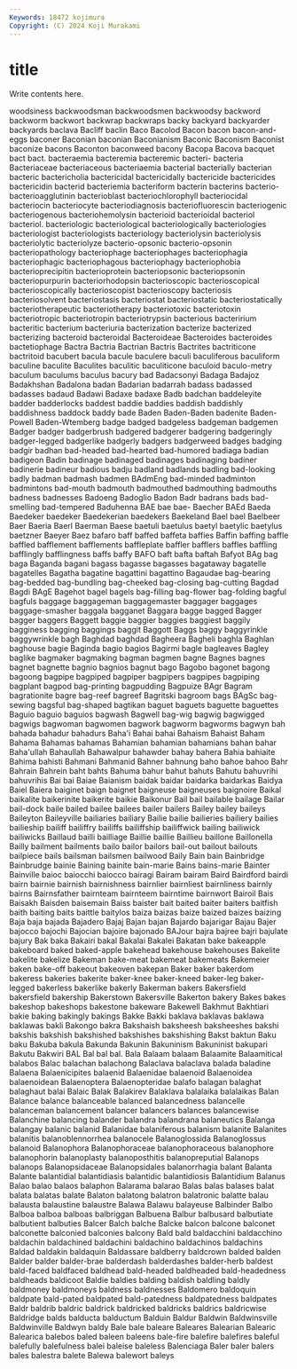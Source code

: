 ```yaml
---
Keywords: 18472 kojimura
Copyright: (C) 2024 Koji Murakami
---
```


# title

Write contents here.



woodsiness backwoodsman backwoodsmen backwoodsy backword
backworm backwort backwrap backwraps backy backyard backyarder backyards baclava Bacliff
baclin Baco Bacolod Bacon bacon bacon-and-eggs baconer Baconian baconian Baconianism
Baconic Baconism Baconist baconize bacons Baconton baconweed bacony Bacopa Bacova
bacquet bact bact. bacteraemia bacteremia bacteremic bacteri- bacteria Bacteriaceae bacteriaceous
bacteriaemia bacterial bacterially bacterian bacteric bactericholia bactericidal bactericidally bactericide bactericides
bactericidin bacterid bacteriemia bacteriform bacterin bacterins bacterio- bacterioagglutinin bacterioblast bacteriochlorophyll
bacteriocidal bacteriocin bacteriocyte bacteriodiagnosis bacteriofluorescin bacteriogenic bacteriogenous bacteriohemolysin bacterioid bacterioidal
bacteriol bacteriol. bacteriologic bacteriological bacteriologically bacteriologies bacteriologist bacteriologists bacteriology bacteriolysin
bacteriolysis bacteriolytic bacteriolyze bacterio-opsonic bacterio-opsonin bacteriopathology bacteriophage bacteriophages bacteriophagia bacteriophagic
bacteriophagous bacteriophagy bacteriophobia bacterioprecipitin bacterioprotein bacteriopsonic bacteriopsonin bacteriopurpurin bacteriorhodopsin bacterioscopic
bacterioscopical bacterioscopically bacterioscopist bacterioscopy bacteriosis bacteriosolvent bacteriostasis bacteriostat bacteriostatic bacteriostatically
bacteriotherapeutic bacteriotherapy bacteriotoxic bacteriotoxin bacteriotropic bacteriotropin bacteriotrypsin bacterious bacteririum bacteritic
bacterium bacteriuria bacterization bacterize bacterized bacterizing bacteroid bacteroidal Bacteroideae Bacteroides
bacteroides bactetiophage Bactra Bactria Bactrian Bactris Bactrites bactriticone bactritoid bacubert
bacula bacule baculere baculi baculiferous baculiform baculine baculite Baculites baculitic
baculiticone baculoid baculo-metry baculum baculums baculus bacury bad Badacsonyi Badaga
Badajoz Badakhshan Badalona badan Badarian badarrah badass badassed badasses badaud
Badawi Badaxe badaxe Badb badchan baddeleyite badder badderlocks baddest baddie
baddies baddish baddishly baddishness baddock baddy bade Baden Baden-Baden badenite
Baden-Powell Baden-Wtemberg badge badged badgeless badgeman badgemen Badger badger badgerbrush
badgered badgerer badgering badgeringly badger-legged badgerlike badgerly badgers badgerweed badges
badging badgir badhan bad-headed bad-hearted bad-humored badiaga badian badigeon Badin
badinage badinaged badinages badinaging badiner badinerie badineur badious badju badland
badlands badling bad-looking badly badman badmash badmen BAdmEng bad-minded badminton
badmintons bad-mouth badmouth badmouthed badmouthing badmouths badness badnesses Badoeng Badoglio
Badon Badr badrans bads bad-smelling bad-tempered Baduhenna BAE bae bae-
Baecher BAEd Baeda Baedeker baedeker Baedekerian baedekers Baekeland Bael bael
Baelbeer Baer Baeria Baerl Baerman Baese baetuli baetulus baetyl baetylic
baetylus baetzner Baeyer Baez bafaro baff baffed baffeta baffies Baffin
baffing baffle baffled bafflement bafflements baffleplate baffler bafflers baffles baffling
bafflingly bafflingness baffs baffy BAFO baft bafta baftah Bafyot BAg
bag baga Baganda bagani bagass bagasse bagasses bagataway bagatelle bagatelles
Bagatha bagatine bagattini bagattino Bagaudae bag-bearing bag-bedded bag-bundling bag-cheeked bag-closing
bag-cutting Bagdad Bagdi BAgE Bagehot bagel bagels bag-filling bag-flower bag-folding
bagful bagfuls baggage baggageman baggagemaster baggager baggages baggage-smasher baggala bagganet
Baggara bagge bagged Bagger bagger baggers Baggett baggie baggier baggies
baggiest baggily bagginess bagging baggings baggit Baggott Baggs baggy baggyrinkle
baggywrinkle bagh Baghdad baghdad Bagheera Bagheli baghla Baghlan baghouse bagie
Baginda bagio bagios Bagirmi bagle bagleaves Bagley baglike bagmaker bagmaking
bagman bagmen bagne Bagnes bagnes bagnet bagnette bagnio bagnios bagnut
bago Bagobo bagonet bagong bagoong bagpipe bagpiped bagpiper bagpipers bagpipes
bagpiping bagplant bagpod bag-printing bagpudding Bagpuize BAgr Bagram bagrationite bagre
bag-reef bagreef Bagritski bagroom bags BAgSc bag-sewing bagsful bag-shaped bagtikan
baguet baguets baguette baguettes Baguio baguio baguios bagwash Bagwell bag-wig
bagwig bagwigged bagwigs bagwoman bagwomen bagwork bagworm bagworms bagwyn bah
bahada bahadur bahadurs Baha'i Bahai bahai Bahaism Bahaist Baham Bahama
Bahamas bahamas Bahamian bahamian bahamians bahan bahar Baha'ullah Bahaullah Bahawalpur
bahawder bahay bahera Bahia bahiaite Bahima bahisti Bahmani Bahmanid Bahner
bahnung baho bahoe bahoo Bahr Bahrain Bahrein baht bahts Bahuma
bahur bahut bahuts Bahutu bahuvrihi bahuvrihis Bai bai Baiae Baianism
baidak baidar baidarka baidarkas Baidya Baiel Baiera baiginet baign baignet
baigneuse baigneuses baignoire Baikal baikalite baikerinite baikerite baikie Baikonur Bail
bail bailable bailage Bailar bail-dock baile bailed bailee bailees bailer
bailers Bailey bailey baileys Baileyton Baileyville bailiaries bailiary Bailie bailie
bailieries bailiery bailies bailieship bailiff bailiffry bailiffs bailiffship bailiffwick bailing
bailiwick bailiwicks Baillaud bailli bailliage Baillie baillie Baillieu baillone Baillonella
Bailly bailment bailments bailo bailor bailors bail-out bailout bailouts bailpiece
bails bailsman bailsmen bailwood Baily Bain bain Bainbridge Bainbrudge bainie
Baining bainite bain-marie Bains bains-marie Bainter Bainville baioc baiocchi baiocco
bairagi Bairam bairam Baird Bairdford bairdi bairn bairnie bairnish bairnishness
bairnlier bairnliest bairnliness bairnly bairns Bairnsfather bairnteam bairnteem bairntime bairnwort
Bairoil Bais Baisakh Baisden baisemain Baiss baister bait baited baiter
baiters baitfish baith baiting baits baittle baitylos baiza baizas baize
baized baizes baizing Baja baja bajada Bajadero Bajaj Bajan bajan
Bajardo bajarigar Bajau Bajer bajocco bajochi Bajocian bajoire bajonado BAJour
bajra bajree bajri bajulate bajury Bak baka Bakairi bakal Bakalai
Bakalei Bakatan bake bakeapple bakeboard baked baked-apple bakehead bakehouse bakehouses
Bakelite bakelite bakelize Bakeman bake-meat bakemeat bakemeats Bakemeier baken bake-off
bakeout bakeoven bakepan Baker baker bakerdom bakeress bakeries bakerite baker-knee
baker-kneed baker-leg baker-legged bakerless bakerlike bakerly Bakerman bakers Bakersfield bakersfield
bakership Bakerstown Bakersville Bakerton bakery Bakes bakes bakeshop bakeshops bakestone
bakeware Bakewell Bakhmut Bakhtiari bakie baking bakingly bakings Bakke Bakki
baklava baklavas baklawa baklawas bakli Bakongo bakra Bakshaish baksheesh baksheeshes
bakshi bakshis bakshish bakshished bakshishes bakshishing Bakst baktun Baku baku
Bakuba bakula Bakunda Bakunin Bakuninism Bakuninist bakupari Bakutu Bakwiri BAL
Bal bal bal. Bala Balaam balaam Balaamite Balaamitical balabos Balac
balachan balachong Balaclava balaclava balada baladine Balaena Balaenicipites balaenid Balaenidae
balaenoid Balaenoidea balaenoidean Balaenoptera Balaenopteridae balafo balagan balaghat balaghaut balai
Balaic Balak Balakirev Balaklava balalaika balalaikas Balan Balance balance balanceable
balanced balancedness balancelle balanceman balancement balancer balancers balances balancewise Balanchine
balancing balander balandra balandrana balaneutics Balanga balangay balanic balanid Balanidae
balaniferous balanism balanite Balanites balanitis balanoblennorrhea balanocele Balanoglossida Balanoglossus balanoid
Balanophora Balanophoraceae balanophoraceous balanophore balanophorin balanoplasty balanoposthitis balanopreputial Balanops balanops
Balanopsidaceae Balanopsidales balanorrhagia balant Balanta Balante balantidial balantidiasis balantidic balantidiosis
Balantidium Balanus Balao balao balaos balaphon Balarama balarao Balas balas
balases balat balata balatas balate Balaton balatong balatron balatronic balatte
balau balausta balaustine balaustre Balawa Balawu balayeuse Balbinder Balbo Balboa
balboa balboas balbriggan Balbuena Balbur balbusard balbutiate balbutient balbuties Balcer
Balch balche Balcke balcon balcone balconet balconette balconied balconies balcony
Bald bald baldacchini baldacchino baldachin baldachined baldachini baldachino baldachinos baldachins
Baldad baldakin baldaquin Baldassare baldberry baldcrown balded balden Balder balder
balder-brae balderdash balderdashes balder-herb baldest bald-faced baldfaced baldhead bald-headed baldheaded
bald-headedness baldheads baldicoot Baldie baldies balding baldish baldling baldly baldmoney
baldmoneys baldness baldnesses Baldomero baldoquin baldpate bald-pated baldpated bald-patedness baldpatedness
baldpates Baldr baldrib baldric baldrick baldricked baldricks baldrics baldricwise Baldridge
balds balducta balductum Balduin Baldur Baldwin Baldwinsville Baldwinville Baldwyn baldy
Bale bale baleare Baleares Balearian Balearic Balearica balebos baled baleen
baleens bale-fire balefire balefires baleful balefully balefulness balei baleise baleless
Balenciaga Baler baler balers bales balestra balete Balewa balewort baleys
